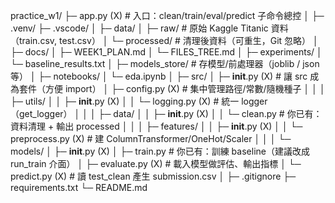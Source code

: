﻿practice_w1/
├─ app.py                                  (X)  # 入口：clean/train/eval/predict 子命令總控
│
├─ .venv/
├─ .vscode/
│
├─ data/
│  ├─ raw/                                  # 原始 Kaggle Titanic 資料（train.csv, test.csv）
│  └─ processed/                            # 清理後資料（可重生，Git 忽略）
│
├─ docs/
│  ├─ WEEK1_PLAN.md
│  └─ FILES_TREE.md
│
├─ experiments/
│  └─ baseline_results.txt
│
├─ models_store/                            # 存模型/前處理器（joblib / json 等）
│
├─ notebooks/
│  └─ eda.ipynb
│
├─ src/
│  ├─ __init__.py                      (X)  # 讓 src 成為套件（方便 import）
│  ├─ config.py                        (X)  # 集中管理路徑/常數/隨機種子
│  │
│  ├─ utils/
│  │   ├─ __init__.py                 (X)
│  │   └─ logging.py                  (X)  # 統一 logger（get_logger）
│  │
│  ├─ data/
│  │   ├─ __init__.py                 (X)
│  │   └─ clean.py                         # 你已有：資料清理 + 輸出 processed
│  │
│  ├─ features/
│  │   ├─ __init__.py                 (X)
│  │   └─ preprocess.py               (X)  # 建 ColumnTransformer/OneHot/Scaler
│  │
│  └─ models/
│      ├─ __init__.py                 (X)
│      ├─ train.py                         # 你已有：訓練 baseline（建議改成 run_train 介面）
│      ├─ evaluate.py                 (X)  # 載入模型做評估、輸出指標
│      └─ predict.py                  (X)  # 讀 test_clean 產生 submission.csv
│
├─ .gitignore
├─ requirements.txt
└─ README.md
